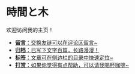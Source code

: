 # 時間と木

欢迎访问我的主页！

<!-- .slide -->



- [**留言**：交换友链可以在评论区留言~](https://learnfair.info/comments/)
- [**归档**：已写下文字百篇，长路漫漫！](https://learnfair.info/archive/)
- [**标签**：文章可在侧边栏的目录中快速定位~](https://learnfair.info/tags/)
- [**打赏**：如果你觉得有点帮助，可以请我喝杯咖啡~](https://learnfair.info/merger/)
